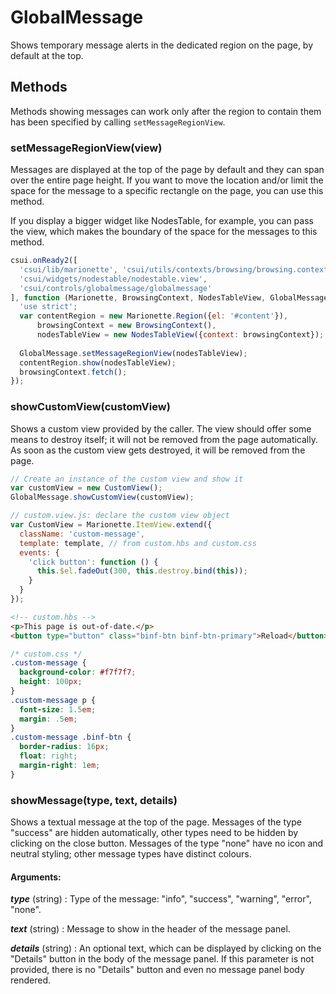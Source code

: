 # GlobalMessage

Shows temporary message alerts in the dedicated region on the page,
by default at the top.

## Methods

Methods showing messages can work only after the region to contain them has
been specified by calling `setMessageRegionView`.

### setMessageRegionView(view)

Messages are displayed at the top of the page by default and they can span over 
the entire page height.  If you want to move the location and/or limit the space
for the message to a specific rectangle on the page, you can use this method.

If you display a bigger widget like NodesTable, for example, you can pass the view,
which makes the boundary of the space for the messages to this method.

```javascript
csui.onReady2([
  'csui/lib/marionette', 'csui/utils/contexts/browsing/browsing.context',
  'csui/widgets/nodestable/nodestable.view',
  'csui/controls/globalmessage/globalmessage'
], function (Marionette, BrowsingContext, NodesTableView, GlobalMessage) {
  'use strict';
  var contentRegion = new Marionette.Region({el: '#content'}),
      browsingContext = new BrowsingContext(),
      nodesTableView = new NodesTableView({context: browsingContext});
  
  GlobalMessage.setMessageRegionView(nodesTableView);
  contentRegion.show(nodesTableView);
  browsingContext.fetch();
});
```

### showCustomView(customView)

Shows a custom view provided by the caller. The view should offer some means
to destroy itself; it will not be removed from the page automatically. As
soon as the custom view gets destroyed, it will be removed from the page.

```javascript
// Create an instance of the custom view and show it
var customView = new CustomView();
GlobalMessage.showCustomView(customView);
```

```javascript
// custom.view.js: declare the custom view object
var CustomView = Marionette.ItemView.extend({
  className: 'custom-message',
  template: template, // from custom.hbs and custom.css
  events: {
    'click button': function () {
      this.$el.fadeOut(300, this.destroy.bind(this));
    }
  }
});
```

```html
<!-- custom.hbs -->
<p>This page is out-of-date.</p>
<button type="button" class="binf-btn binf-btn-primary">Reload</button>
```

```css
/* custom.css */
.custom-message {
  background-color: #f7f7f7;
  height: 100px;
}
.custom-message p {
  font-size: 1.5em;
  margin: .5em;
}
.custom-message .binf-btn {
  border-radius: 16px;
  float: right;
  margin-right: 1em;
}
```

### showMessage(type, text, details)

Shows a textual message at the top of the page.  Messages of the type
"success" are hidden automatically, other types need to be hidden by
clicking on the close button.  Messages of the type "none" have no icon
and neutral styling; other message types have distinct colours.

#### Arguments:

***type*** (string)
: Type of the message: "info", "success", "warning", "error", "none".

***text*** (string)
: Message to show in the header of the message panel.

***details*** (string)
: An optional text, which can be displayed by clicking on the "Details"
  button in the body of the message panel.  If this parameter is not
  provided, there is no "Details" button and even no message panel body
  rendered.
